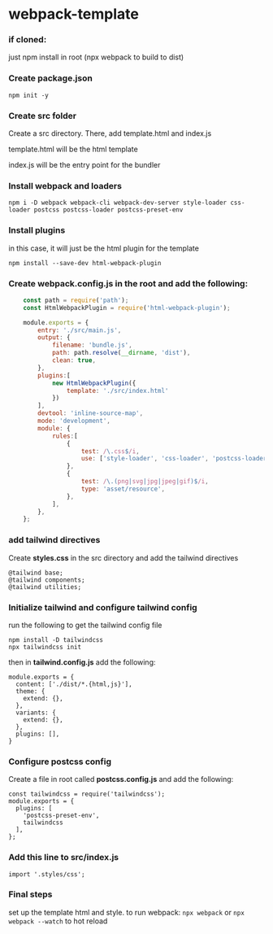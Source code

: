 # webpack-template

### if cloned:

just npm install in root (npx webpack to build to dist)

### Create package.json 

`npm init -y`

### Create src folder 

Create a src directory. There, add template.html and index.js

template.html will be the html template

index.js will be the entry point for the bundler 

### Install webpack and loaders 

`npm i -D webpack webpack-cli webpack-dev-server style-loader css-loader postcss postcss-loader postcss-preset-env`

### Install plugins 

in this case, it will just be the html plugin for the template 

`npm install --save-dev html-webpack-plugin`

### Create webpack.config.js in the root and add the following:

```javascript
    const path = require('path');
    const HtmlWebpackPlugin = require('html-webpack-plugin');

    module.exports = {
        entry: './src/main.js',
        output: {
            filename: 'bundle.js',
            path: path.resolve(__dirname, 'dist'),
            clean: true,
        },
        plugins:[
            new HtmlWebpackPlugin({
                template: './src/index.html'
            })
        ],
        devtool: 'inline-source-map',
        mode: 'development',
        module: {
            rules:[
                {
                    test: /\.css$/i,
                    use: ['style-loader', 'css-loader', 'postcss-loader'],
                },
                {
                    test: /\.(png|svg|jpg|jpeg|gif)$/i,
                    type: 'asset/resource',
                },
            ],
        },
    };
```

### add tailwind directives

Create **styles.css** in the src directory and add the tailwind directives
```
@tailwind base;
@tailwind components;
@tailwind utilities;
```

### Initialize tailwind and configure tailwind config 

run the following to get the tailwind config file 
```
npm install -D tailwindcss
npx tailwindcss init
```
then in **tailwind.config.js** add the following:
```
module.exports = {
  content: ['./dist/*.{html,js}'],
  theme: {
    extend: {},
  },
  variants: {
    extend: {},
  },
  plugins: [],
}
```
### Configure postcss config 
Create a file in root called **postcss.config.js** and add the following:
```
const tailwindcss = require('tailwindcss');
module.exports = {
  plugins: [
    'postcss-preset-env',
    tailwindcss
  ],
};
```
### Add this line to src/index.js 
`import '.styles/css';`

### Final steps 
set up the template html and style. to run webpack:
`npx webpack` or `npx webpack --watch` to hot reload 
